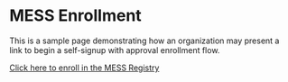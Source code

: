 # MESS Enrollment

This is a sample page demonstrating how an organization may
present a link to begin a self-signup with approval enrollment
flow.

[Click here to enroll in the MESS Registry](https://registry-test.demo.cilogon.org/registry/co_petitions/start/coef:26)


